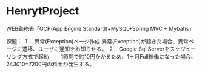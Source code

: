 # HenrytProject
WEB勤務表「GCP(App Engine Standard)+MySQL+Spring MVC + Mybatis」

課題：
１．異常(Exception)ページ作成
    異常(Exception)が起きた場合、異常ページに遷移、ユーザに通知をお知らせる。
２．Google Sql Serverをスケジューリング方式で起動
　　1時間で約10円かかるため、1ヶ月Full稼働になった場合、24*30*10=7200円の料金が発生する。
